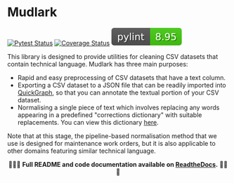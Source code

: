 # Mudlark

[![Pytest Status](https://github.com/nlp-tlp/mudlark/actions/workflows/run-tests.yml/badge.svg)](https://github.com/nlp-tlp/mudlark/actions/workflows/run-tests.yml) [![Coverage Status](https://coveralls.io/repos/github/nlp-tlp/mudlark/badge.svg?branch=main)](https://coveralls.io/github/nlp-tlp/mudlark?branch=main) [![Pylint Status](https://github.com/nlp-tlp/badges/blob/main/mudlark-pylint-badge.svg)](https://github.com/nlp-tlp/mudlark/actions/workflows/run-pylint.yml)

This library is designed to provide utilities for cleaning CSV datasets that contain technical language. Mudlark has three main purposes:

-   Rapid and easy preprocessing of CSV datasets that have a text column.
-   Exporting a CSV dataset to a JSON file that can be readily imported into [QuickGraph](https://quickgraph.tech>), so that you can annotate the textual portion of your CSV dataset.
-   Normalising a single piece of text which involves replacing any words appearing in a predefined "corrections dictionary" with suitable replacements. You can view this dictionary [here](https://github.com/nlp-tlp/mudlark/blob/main/mudlark/dictionaries/mwo_corrections.csv>`).

Note that at this stage, the pipeline-based normalisation method that we use is designed for maintenance work orders, but it is also applicable to other domains featuring similar technical language.

<p align="center">📘📗📙 <strong>Full README and code documentation available on <a href="https://mudlark.readthedocs.io/en/latest/">ReadtheDocs</a>.</strong> 📙📗📘</p>
